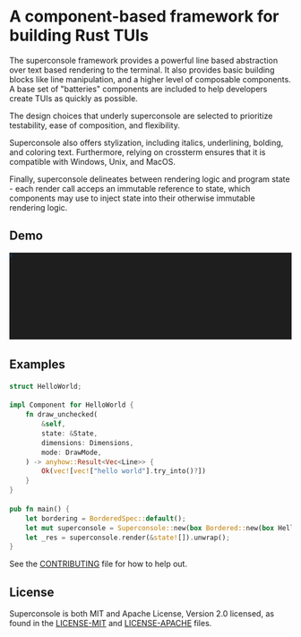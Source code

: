# A component-based framework for building Rust TUIs

The superconsole framework provides a powerful line based abstraction over text based rendering to the terminal.  It also provides basic building blocks like line manipulation, and a higher level of composable components.  A base set of "batteries" components are included to help developers create TUIs as quickly as possible.

The design choices that underly superconsole are selected to prioritize testability, ease of composition, and flexibility.

Superconsole also offers stylization, including italics, underlining, bolding, and coloring text.  Furthermore, relying on crossterm ensures that it is compatible with Windows, Unix, and MacOS.

Finally, superconsole delineates between rendering logic and program state - each render call acceps an immutable reference to state, which components may use to inject state into their otherwise immutable rendering logic.

## Demo

![Superconsole running some buck2 tests](demo.gif)


## Examples

```rust
struct HelloWorld;

impl Component for HelloWorld {
    fn draw_unchecked(
        &self,
        state: &State,
        dimensions: Dimensions,
        mode: DrawMode,
    ) -> anyhow::Result<Vec<Line>> {
        Ok(vec![vec!["hello world"].try_into()?])
    }
}

pub fn main() {
    let bordering = BorderedSpec::default();
    let mut superconsole = Superconsole::new(box Bordered::new(box HelloWorld, bordering)).unwrap();
    let _res = superconsole.render(&state![]).unwrap();
}
```

See the [CONTRIBUTING](CONTRIBUTING.md) file for how to help out.

## License

Superconsole is both MIT and Apache License, Version 2.0 licensed, as found in the [LICENSE-MIT](LICENSE-MIT) and [LICENSE-APACHE](LICENSE-APACHE) files.
